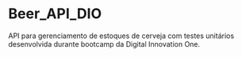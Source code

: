 # Beer_API_DIO
API para gerenciamento de estoques de cerveja com testes unitários desenvolvida durante bootcamp da Digital Innovation One.
